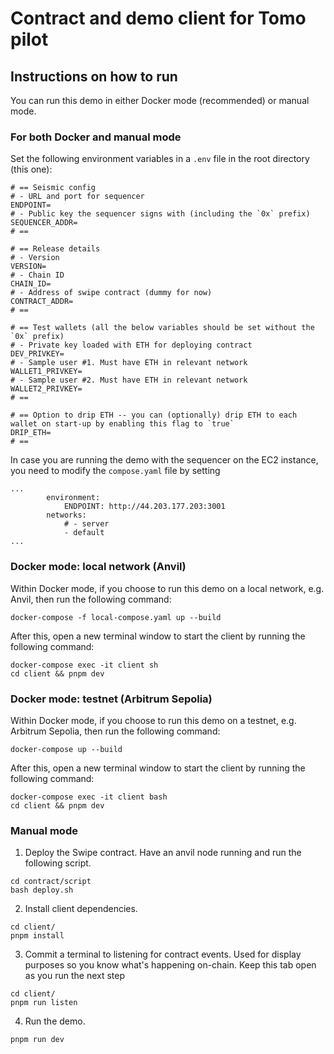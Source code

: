 # Contract and demo client for Tomo pilot

## Instructions on how to run

You can run this demo in either Docker mode (recommended) or manual mode.

### For both Docker and manual mode

Set the following environment variables in a `.env` file in the root directory (this one):

```
# == Seismic config
# - URL and port for sequencer
ENDPOINT=
# - Public key the sequencer signs with (including the `0x` prefix)
SEQUENCER_ADDR=
# ==

# == Release details
# - Version
VERSION=
# - Chain ID
CHAIN_ID=
# - Address of swipe contract (dummy for now)
CONTRACT_ADDR=
# ==

# == Test wallets (all the below variables should be set without the `0x` prefix)
# - Private key loaded with ETH for deploying contract
DEV_PRIVKEY=
# - Sample user #1. Must have ETH in relevant network
WALLET1_PRIVKEY=
# - Sample user #2. Must have ETH in relevant network
WALLET2_PRIVKEY=
# ==

# == Option to drip ETH -- you can (optionally) drip ETH to each wallet on start-up by enabling this flag to `true`
DRIP_ETH=
# ==
```

In case you are running the demo with the sequencer on the EC2 instance, you need to modify the `compose.yaml` file by setting

```
...
        environment:
            ENDPOINT: http://44.203.177.203:3001
        networks:
            # - server
            - default
...
```

### Docker mode: local network (Anvil)

Within Docker mode, if you choose to run this demo on a local network, e.g. Anvil, then run the following command:

```
docker-compose -f local-compose.yaml up --build
```

After this, open a new terminal window to start the client by running the following command:

```
docker-compose exec -it client sh
cd client && pnpm dev
```

### Docker mode: testnet (Arbitrum Sepolia)

Within Docker mode, if you choose to run this demo on a testnet, e.g. Arbitrum Sepolia, then run the following command:

```
docker-compose up --build
```

After this, open a new terminal window to start the client by running the following command:

```
docker-compose exec -it client bash
cd client && pnpm dev
```

### Manual mode

1. Deploy the Swipe contract. Have an anvil node running and run the following script.

```
cd contract/script
bash deploy.sh
```

2. Install client dependencies.

```
cd client/
pnpm install
```

3. Commit a terminal to listening for contract events. Used for display purposes so you know what's happening on-chain. Keep this tab open as you run the next step

```
cd client/
pnpm run listen
```

4. Run the demo.

```
pnpm run dev
```
